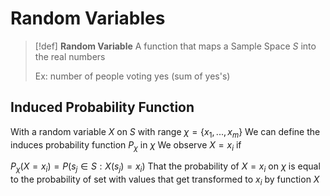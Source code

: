 # Random Variables

> [!def]
> **Random Variable**
> A function that maps a Sample Space $S$ into the real numbers
> 
> Ex: number of people voting yes (sum of yes's)

## Induced Probability Function

With a random variable $X$ on $S$ with range $\chi=\{x_1,...,x_m\}$
We can define the induces probability function $P_\chi$ in $\chi$
We observe $X=x_i$ if

$P_\chi(X=x_i)=P({s_j\in S:X(s_j)=x_i})$
That the probability of $X=x_i$ on $\chi$ is equal to the probability of set with values that get transformed to $x_i$ by function $X$

